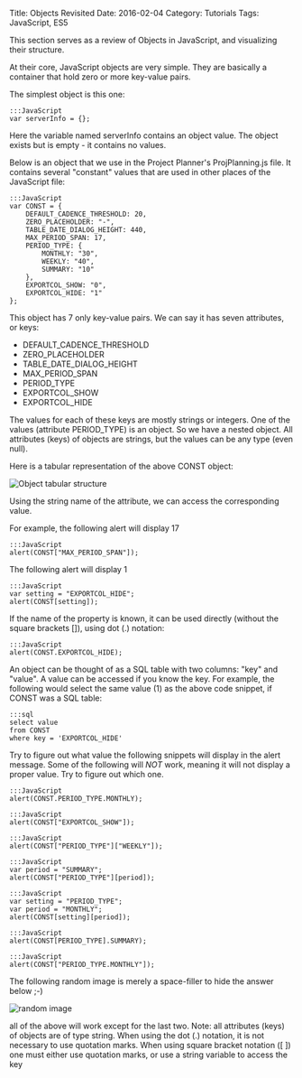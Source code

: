 Title: Objects Revisited
Date: 2016-02-04
Category: Tutorials
Tags: JavaScript, ES5


This section serves as a review of Objects in JavaScript, and visualizing their structure.

At their core, JavaScript objects are very simple. They are basically a container that hold zero or more key-value pairs.

The simplest object is this one:

    :::JavaScript
    var serverInfo = {};

Here the variable named serverInfo contains an object value. The object exists but is empty - it contains no values.

Below is an object that we use in the Project Planner's ProjPlanning.js file. It contains several "constant" values that are used in other places of the JavaScript file:

    :::JavaScript
    var CONST = {
        DEFAULT_CADENCE_THRESHOLD: 20,
        ZERO_PLACEHOLDER: "-",
        TABLE_DATE_DIALOG_HEIGHT: 440,
        MAX_PERIOD_SPAN: 17,
        PERIOD_TYPE: {
            MONTHLY: "30",
            WEEKLY: "40",
            SUMMARY: "10"
        },
        EXPORTCOL_SHOW: "0",
        EXPORTCOL_HIDE: "1"
    };

This object has 7 only key-value pairs. We can say it has seven attributes, or keys:

* DEFAULT_CADENCE_THRESHOLD
* ZERO_PLACEHOLDER
* TABLE_DATE_DIALOG_HEIGHT
* MAX_PERIOD_SPAN
* PERIOD_TYPE
* EXPORTCOL_SHOW
* EXPORTCOL_HIDE

The values for each of these keys are mostly strings or integers. One of the values (attribute PERIOD_TYPE) is an object. So we have a nested object. All attributes (keys) of objects are strings, but the values can be any type (even null). 

Here is a tabular representation of the above CONST object:

![Object tabular structure]({filename}/extras/object-structure-tabular.png)

Using the string name of the attribute, we can access the corresponding value. 

For example, the following alert will display 17

    :::JavaScript
    alert(CONST["MAX_PERIOD_SPAN"]);

The following alert will display 1

    :::JavaScript
    var setting = "EXPORTCOL_HIDE";
    alert(CONST[setting]);

If the name of the property is known, it can be used directly (without the square brackets []), using dot (.) notation:

    :::JavaScript
    alert(CONST.EXPORTCOL_HIDE);

An object can be thought of as a SQL table with two columns: "key" and "value". A value can be accessed if you know the key. For example, the following would select the same value (1) as the above code snippet, if CONST was a SQL table:

    :::sql
    select value
    from CONST
    where key = 'EXPORTCOL_HIDE'

Try to figure out what value the following snippets will display in the alert message. Some of the following will *NOT* work, meaning it will not display a proper value. Try to figure out which one.

    :::JavaScript
    alert(CONST.PERIOD_TYPE.MONTHLY);

    :::JavaScript
    alert(CONST["EXPORTCOL_SHOW"]);

    :::JavaScript
    alert(CONST["PERIOD_TYPE"]["WEEKLY"]);

    :::JavaScript
    var period = "SUMMARY";
    alert(CONST["PERIOD_TYPE"][period]);

    :::JavaScript
    var setting = "PERIOD_TYPE";
    var period = "MONTHLY";
    alert(CONST[setting][period]);

    :::JavaScript
    alert(CONST[PERIOD_TYPE].SUMMARY);

    :::JavaScript
    alert(CONST["PERIOD_TYPE.MONTHLY"]);

The following random image is merely a space-filler to hide the answer below ;-)

![random image](http://lorempixel.com/500/300/)

all of the above will work except for the last two. Note: all attributes (keys) of objects are of type string. When using the dot (.) notation, it is not necessary to use quotation marks. When using square bracket notation ([ ]) one must either use quotation marks, or use a string variable to access the key

